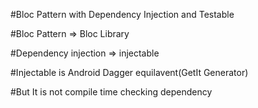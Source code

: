 #Bloc Pattern with Dependency Injection and Testable

#Bloc Pattern => Bloc Library

#Dependency injection => injectable

#Injectable is Android Dagger equilavent(GetIt Generator)

#But It is not compile time checking dependency
